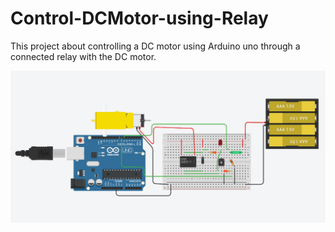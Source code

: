 # Control-DCMotor-using-Relay
This project about controlling a DC motor using Arduino uno through a connected relay with the DC motor.



![](https://github.com/MAzewail/Control-DCMotor-using-Relay/blob/main/Relay%20and%20motor.PNG)
